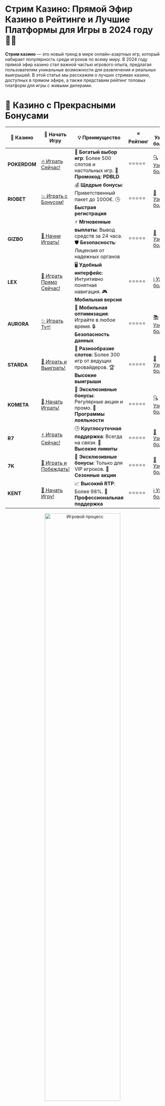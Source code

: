 # **Стрим Казино: Прямой Эфир Казино в Рейтинге и Лучшие Платформы для Игры в 2024 году 🎥🎰**

**Стрим казино** — это новый тренд в мире онлайн-азартных игр, который набирает популярность среди игроков по всему миру. В 2024 году прямой эфир казино стал важной частью игрового опыта, предлагая пользователям уникальные возможности для развлечения и реальных выигрышей. В этой статье мы расскажем о лучших стримах казино, доступных в прямом эфире, а также представим рейтинг топовых платформ для игры с живыми дилерами.

# 🌟 Казино с Прекрасными Бонусами

| 🎲 **Казино** | 🔗 **Начать Игру** | 💡 **Преимущество** | ⭐ **Рейтинг** | 🔗 **Узнать больше** | 🆕 **Новая информация** |
|--------------|---------------------|---------------------|----------------|----------------------|-------------------------|
| **POKERDOM**  | [🔥 Играть Сейчас!](https://brandplay.link/4k77v2yx) | 🎉 **Богатый выбор игр**: Более 500 слотов и настольных игр. 🎁 **Промокод**: **PDBLD** | ⭐⭐⭐⭐⭐ | [🔍 Узнать больше](https://brandplay.link/4k77v2yx) | 🏆 **Победители турниров** получают эксклюзивные подарки! |
| **RIOBET**    | [💥 Играть с Бонусом!](https://brandplay.link/7xBLTPyj) | 💰 **Щедрые бонусы**: Приветственный пакет до 1000€. 🕒 **Быстрая регистрация** | ⭐⭐⭐⭐⭐ | [📖 Узнать больше](https://brandplay.link/7xBLTPyj) | 💬 **Поддержка 24/7** для комфортной игры в любое время! |
| **GIZBO**     | [🚀 Начни Играть!](https://brandplay.link/bprXw4YV) | ⚡ **Мгновенные выплаты**: Вывод средств за 24 часа. 🛡️ **Безопасность**: Лицензия от надежных органов | ⭐⭐⭐⭐⭐ | [📝 Узнать больше](https://brandplay.link/bprXw4YV) | 🔒 **SSL-шифрование** для максимальной безопасности данных игроков. |
| **LEX**       | [💎 Играть Прямо Сейчас!](https://brandplay.link/zW4hdDFV) | 🖥️ **Удобный интерфейс**: Интуитивно понятная навигация. 🎮 **Мобильная версия** | ⭐⭐⭐⭐⭐ | [ℹ️ Узнать больше](https://brandplay.link/zW4hdDFV) | 📱 **Поддержка всех мобильных устройств** для удобства игры в любом месте. |
| **AURORA**    | [✨ Играть Тут!](https://10trafic-stat2.com/click/668546556bcc6313411604bd/6766/13032/subaccount) | 📱 **Мобильная оптимизация**: Играйте в любое время. 🔒 **Безопасность данных** | ⭐⭐⭐⭐⭐ | [📚 Узнать больше](https://10trafic-stat2.com/click/668546556bcc6313411604bd/6766/13032/subaccount) | 🌍 **Международная лицензия** на деятельность в разных странах. |
| **STARDА**    | [🎉 Играть и Выиграть!](https://brandplay.link/fB7xwRFL) | 🎰 **Разнообразие слотов**: Более 300 игр от ведущих провайдеров. 🏆 **Высокие выигрыши** | ⭐⭐⭐⭐⭐ | [🔎 Узнать больше](https://brandplay.link/fB7xwRFL) | 🎉 **Ежемесячные турниры** с крупными призами! |
| **KOMETA**    | [🎁 Начать Играть!](https://brandplay.link/8ZymQJV8) | 🎁 **Эксклюзивные бонусы**: Регулярные акции и промо. 🔄 **Программы лояльности** | ⭐⭐⭐⭐⭐ | [🔍 Узнать больше](https://brandplay.link/8ZymQJV8) | 🌟 **Персонализированные предложения** для долгосрочных игроков. |
| **R7**        | [⚡ Играть Сейчас!](https://brandplay.link/bMd3Yjsw) | 🕒 **Круглосуточная поддержка**: Всегда на связи. 💸 **Высокие лимиты** | ⭐⭐⭐⭐⭐ | [📖 Узнать больше](https://brandplay.link/bMd3Yjsw) | 🎯 **Рейтинг игроков** для лучших участников. |
| **7K**        | [🎯 Играть и Побеждать!](https://brandplay.link/BvQyFShp) | 🌟 **Эксклюзивные бонусы**: Только для VIP игроков. 🎉 **Сезонные акции** | ⭐⭐⭐⭐⭐ | [📝 Узнать больше](https://brandplay.link/BvQyFShp) | 🥇 **Особые привилегии** для постоянных игроков. |
| **KENT**      | [🔑 Начать Игру!](https://brandplay.link/Fv2WP3js) | 📈 **Высокий RTP**: Более 98%. 💼 **Профессиональная поддержка** | ⭐⭐⭐⭐⭐ | [ℹ️ Узнать больше](https://brandplay.link/Fv2WP3js) | 💬 **Поддержка на нескольких языках** для удобства игроков. |

<div align="center"> <img src="https://i.pinimg.com/originals/1d/b3/25/1db325483acbe642c6d4e6fdd73a4988.gif" alt="Игровой процесс" width="70%"> </div>
---

# 🚀 Быстрые Выигрыши и Поддержка

| 🎲 **Казино** | 🔗 **Начать Игру** | 💡 **Преимущество** | ⭐ **Рейтинг** | 🔗 **Узнать больше** | 🆕 **Новая информация** |
|--------------|---------------------|---------------------|----------------|----------------------|-------------------------|
| **GAMA**      | [🎯 Играть Прямо Сейчас!](https://brandplay.link/j6NMKsDz) | 🔍 **Интуитивный интерфейс**: Легкость использования. 🏅 **Престижные турниры** | ⭐⭐⭐⭐☆ | [🔎 Узнать больше](https://brandplay.link/j6NMKsDz) | 🏆 **Турниры с большими призами** каждый месяц. |
| **ONION**     | [💥 Играть и Выигрывать!](https://brandplay.link/zBGRVpQ9) | 🤑 **Низкие ставки**: Идеально для начинающих. 🔄 **Быстрые выводы** | ⭐⭐⭐⭐☆ | [🔍 Узнать больше](https://brandplay.link/zBGRVpQ9) | 🎮 **Казино для новичков** с простыми правилами. |
| **ЧЕМПИОН**   | [🏅 Играть в Турнире!](https://temon-gter.cfd/go/lRq?p80412p304504pcc44t17455) | 🏅 **Лояльная программа**: Награды за активность. 🎁 **Ежемесячные бонусы** | ⭐⭐⭐⭐☆ | [📖 Узнать больше](https://temon-gter.cfd/go/lRq?p80412p304504pcc44t17455) | 🥇 **Турниры и лояльность** — каждый шаг вознаграждается. |
| **VAVADA**    | [🚀 Играть Без Ожидания!](https://vavadapartner.pro/?promo=ea5c9275-6854-4505-94fc-95ab18221945-linkb2) | 🚀 **Быстрая регистрация**: Начните играть мгновенно. 🔐 **Безопасные транзакции** | ⭐⭐⭐⭐☆ | [📝 Узнать больше](https://vavadapartner.pro/?promo=ea5c9275-6854-4505-94fc-95ab18221945-linkb2) | 🏆 **Программа для новых игроков** с бонусами за регистрацию. |
| **FRIENDS**   | [🎉 Играть и Развлекаться!](https://gofriends.mba/linkb2) | 🤝 **Социальные игры**: Играйте с друзьями. 🌐 **Мультиплатформенность** | ⭐⭐⭐⭐☆ | [ℹ️ Узнать больше](https://gofriends.mba/linkb2) | 🎮 **Играйте с друзьями** и зарабатывайте бонусы за совместные действия. |
| **1WIN**      | [⚡ Играть и Выигрывать!](https://brandplay.link/smXVpBbG) | 🏆 **Спортивные ставки**: Широкий выбор видов спорта. 💵 **Высокие коэффициенты** | ⭐⭐⭐⭐☆ | [📚 Узнать больше](https://brandplay.link/smXVpBbG) | ⚽ **Бонусы на спортивные ставки** для активных игроков. |
| **DRIP**      | [💥 Играть Сразу!](https://drp-ircp01.com/c07e6a3db) | 🌐 **Инновационные игры**: Новейшие игровые технологии. 🛡️ **Высокая безопасность** | ⭐⭐⭐⭐☆ | [🔎 Узнать больше](https://drp-ircp01.com/c07e6a3db) | 🔧 **Инновационные функции** для удобства игры. |
| **JOYCASINO** | [🎰 Играть И Побеждать!](https://rpc30.call2me.pro/?/ru/registration?apkpop=0&partner=p24970p3291217pc98f) | 🎁 **Приятные бонусы**: Ежедневные акции и подарки. 🕹️ **Разнообразие игр** | ⭐⭐⭐⭐☆ | [🔍 Узнать больше](https://rpc30.call2me.pro/?/ru/registration?apkpop=0&partner=p24970p3291217pc98f) | 🎉 **Щедрые фриспины** для новых игроков. |
| **PLAYFORTUNA** | [🔥 Играть С Бонусом!](https://fortunapromo.net/alt/playfortuna/registration?0dc4a9362a71feb7e3f165fb8e766f70) | 🎉 **Регулярные акции**: Бонусы, фриспины и многое другое. 🏅 **Турниры** | ⭐⭐⭐⭐☆ | [📚 Узнать больше](https://fortunapromo.net/alt/playfortuna/registration?0dc4a9362a71feb7e3f165fb8e766f70) | 🎯 **Выгодные предложения** на популярные игры. |
| **SYKAA**     | [💸 Играть Сейчас!](https://s-two-way.com/?source=linkb2&pid=30697) | 💸 **Доступные ставки**: Идеально для новичков. 🎁 **Щедрые бонусы** | ⭐⭐⭐⭐☆ | [🔍 Узнать больше](https://s-two-way.com/?source=linkb2&pid=30697) | 💥 **Акции с большими бонусами** для новичков и опытных игроков. |

<div align="center"> <img src="https://schaeffers-cdn.s3.amazonaws.com/images/default-source/schaeffers-cdn-images/default-images/sectors/bigstock-casino-gambling-concept-with-f-369012793.jpg?sfvrsn=493ad806_4" alt="Игровой процесс" width="70%"> </div>
---

# 💸 Казино с Привлекательными Программами Лояльности

| 🎲 **Казино** | 🔗 **Начать Игру** | 💡 **Преимущество** | ⭐ **Рейтинг** | 🔗 **Узнать больше** | 🆕 **Новая информация** |
|--------------|---------------------|---------------------|----------------|----------------------|-------------------------|
| **KOMETA**    | [🎯 Начни Играть!](https://brandplay.link/8ZymQJV8) | 🎁 **Эксклюзивные бонусы**: Регулярные акции и промо. 🔄 **Программы лояльности** | ⭐⭐⭐⭐⭐ | [🔍 Узнать больше](https://brandplay.link/8ZymQJV8) | 🌟 **Персонализированные предложения** для долгосрочных игроков. |
| **1Xslots**   | [🏅 Играть Прямо Сейчас!](https://brandplay.link/hSB1khtr) | 🎉 **Множество акций**: Еженедельные бонусы и турниры. 🛡️ **Безопасность** | ⭐⭐⭐⭐⭐ | [📚 Узнать больше](https://brandplay.link/hSB1khtr) | 🏅 **Награды за активность**: участники программы лояльности получают специальные привилегии. |
| **R7**        | [🚀 Играть Сейчас!](https://brandplay.link/bMd3Yjsw) | 🕒 **Круглосуточная поддержка**: Всегда на связи. 💸 **Высокие лимиты** | ⭐⭐⭐⭐⭐ | [📖 Узнать больше](https://brandplay.link/bMd3Yjsw) | 💬 **VIP-поддержка** для постоянных игроков с приоритетом. |

<div align="center"> <img src="https://i.pinimg.com/originals/1d/b3/25/1db325483acbe642c6d4e6fdd73a4988.gif" alt="Игровой процесс" width="70%"> </div>
---

## Почему Стрим Казино — Это Будущее Онлайн Азарта? 🏆🎮

Стримы казино (или прямой эфир с живыми дилерами) позволяют игрокам почувствовать атмосферу настоящего казино, не покидая дома. Это отличный способ получить незабываемые эмоции от игры в реальном времени, с возможностью общения с дилером и другими игроками. Вот несколько причин, почему стримы казино становятся такими популярными:

### Преимущества Стрим Казино:

- **Реальная Атмосфера Казино**: Стримы казино предлагают уникальный опыт игры с живыми дилерами, который невозможно получить при игре с автоматами.
- **Доступность в Реальном Времени**: Вы можете участвовать в игре в любое время суток, наслаждаясь реальными играми в прямом эфире.
- **Честность и Прозрачность**: Прямой эфир дает игрокам уверенность в честности игры, ведь они могут видеть действия дилера в реальном времени.
- **Интерактивность**: В большинстве случаев игроки могут общаться с дилерами и другими участниками игры через чат, что добавляет азарт и атмосферу реального казино.

## Лучшие Казино с Прямым Эфиром в Рейтинге 2024 года 🎥💸

Если вы хотите испытать все прелести игры с живыми дилерами, важно выбрать надежную платформу с качественным стримом и безопасными методами вывода выигрышей. В 2024 году существует множество онлайн-казино, которые предлагают стримы с живыми дилерами. Вот несколько популярных платформ, которые стоит отметить:

### 1. **Pokerdom** 🃏🎥  
**Pokerdom** — это одно из самых популярных онлайн-казино в России, которое предоставляет отличные условия для игры с живыми дилерами. Казино предлагает различные игры, включая **блэкджек**, **рулетку**, **покер** и другие, с возможностью наблюдать за игрой в прямом эфире. Платформа поддерживает быстрые выплаты и удобные способы пополнения счета.

### 2. **Riobet** 🎰💸  
**Riobet** — это онлайн-казино, которое также предлагает широкий выбор игр с живыми дилерами. Здесь можно поиграть в рулетку, **блэкджек** и другие игры, следя за реальными действиями дилера через прямой эфир. Казино славится высоким качеством стримов и безопасностью.

### 3. **Gizbo** 🏆🎯  
**Gizbo** — это платформа с живыми дилерами, которая предлагает игры в реальном времени, включая **покер**, **блэкджек** и **рулетку**. Казино отличается простым интерфейсом и удобными условиями для вывода средств.

### 4. **Starda** 🌟🎮  
**Starda** — еще одна популярная онлайн-платформа, которая предлагает живые стримы с дилерами. На этой платформе доступны различные игры с реальными людьми, а также быстрые и безопасные способы вывода выигрышей.

### 5. **LEX** 🎰💎  
**LEX** — это казино, которое также предоставляет высококачественные стримы с живыми дилерами. Казино предлагает отличную коллекцию игр, включая **блэкджек**, **покер** и **рулетку**, которые можно играть в прямом эфире.

## Как Начать Играть в Стрим Казино? 📝💡

Чтобы начать играть в казино с прямым эфиром, вам нужно выполнить несколько простых шагов:

### 1. **Выберите Казино с Прямым Эфиром** 🎯  
Выберите платформу, которая предлагает стримы с живыми дилерами. Убедитесь, что казино имеет лицензии, отзывы игроков и хорошую репутацию.

### 2. **Регистрация на Платформе** 📝  
Пройдите регистрацию, предоставив свою личную информацию и подтвердив свою личность, если это требуется для безопасности.

### 3. **Пополнение Счета** 💳  
Пополните свой игровой счет удобным способом. Онлайн-казино предлагают различные методы, включая банковские карты, электронные кошельки и криптовалюту.

### 4. **Выбор Игры с Живыми Дилерами** 🎮  
После пополнения счета выберите одну из доступных игр с живыми дилерами. Это может быть **блэкджек**, **рулетка**, **покер** или другие игры.

### 5. **Играйте и Общайтесь в Чате** 🗣️  
Во время игры вы сможете общаться с дилером и другими игроками через чат, что добавляет дополнительную атмосферу казино.

## Преимущества и Минусы Стрим Казино 🎯💡

### Преимущества:

- **Честность и Прозрачность**: В игре с живыми дилерами не используется генератор случайных чисел, что гарантирует честность игры.
- **Интерактивность**: Вы можете взаимодействовать с дилером и другими игроками через чат.
- **Реальная Атмосфера Казино**: Прямой эфир с живыми дилерами позволяет почувствовать атмосферу настоящего казино.

### Минусы:

- **Интернет-Соединение**: Для стабильного и качественного стрима требуется хорошее интернет-соединение. Проблемы с сетью могут повлиять на качество видео.
- **Ограниченное Время**: В некоторых играх с живыми дилерами существуют временные ограничения на ставки или время, которое вы можете провести за столом.
- **Возможные Комиссии при Выводе**: Некоторые казино могут взимать дополнительные комиссии при выводе средств.

## Советы по Игре в Стрим Казино 📈🎯

- **Изучите Правила**: Прежде чем начать играть, ознакомьтесь с правилами игры, чтобы понимать, как работают ставки и какие стратегии лучше применять.
- **Устанавливайте Лимиты**: Стримы казино могут быть захватывающими, поэтому важно установить лимиты на ставки и время игры, чтобы избежать чрезмерных потерь.
- **Играй Ответственно**: Азартные игры могут вызвать зависимость, поэтому всегда играйте ответственно и не ставьте больше, чем можете позволить себе потерять.

## Заключение 🎯🎉

**Стрим казино** с прямым эфиром — это не только удобный способ играть в любимые игры, но и уникальный опыт, который позволяет почувствовать атмосферу реального казино, не покидая дома. В 2024 году существует множество платформ, которые предлагают высококачественные стримы с живыми дилерами, такие как **Pokerdom**, **Riobet**, **Gizbo** и другие. Выбирайте надежное казино, следите за репутацией платформы и наслаждайтесь увлекательной игрой!

---
*Азартные игры могут вызывать зависимость. Играй ответственно и выбирай только лицензированные казино для безопасной игры.*  
